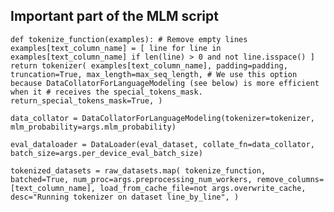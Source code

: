 ## Important part of the MLM script

`def tokenize_function(examples):
            # Remove empty lines
            examples[text_column_name] = [
                line for line in examples[text_column_name] if len(line) > 0 and not line.isspace()
            ]
            return tokenizer(
                examples[text_column_name],
                padding=padding,
                truncation=True,
                max_length=max_seq_length,
                # We use this option because DataCollatorForLanguageModeling (see below) is more efficient when it
                # receives the special_tokens_mask.
                return_special_tokens_mask=True,
            )`


`data_collator = DataCollatorForLanguageModeling(tokenizer=tokenizer, mlm_probability=args.mlm_probability)`

`eval_dataloader = DataLoader(eval_dataset, collate_fn=data_collator, batch_size=args.per_device_eval_batch_size)`

`tokenized_datasets = raw_datasets.map(
                tokenize_function,
                batched=True,
                num_proc=args.preprocessing_num_workers,
                remove_columns=[text_column_name],
                load_from_cache_file=not args.overwrite_cache,
                desc="Running tokenizer on dataset line_by_line",
            )`


